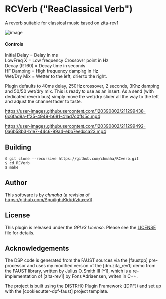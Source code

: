 # RCVerb ("ReaClassical Verb")
A reverb suitable for classical music based on zita-rev1

![image](https://user-images.githubusercontent.com/120390802/211276686-df5f40dc-0b60-4d50-8cc8-b9ae812e2215.png)

#### Controls

Initial Delay = Delay in ms  
LowFreq X = Low frequency Crossover point in Hz  
Decay (RT60) = Decay time in seconds  
HF Damping = High frequency damping in Hz  
Wet/Dry Mix = Wetter to the left, drier to the right.  

Plugin defaults to 40ms delay, 250Hz crossover, 2 seconds, 3Khz damping and 50/50 wet/dry mix. This is ready to use as an insert. As a send (with dedicated reverb bus) simply move the wet/dry slider all the way to the left and adjust the channel fader to taste. 



https://user-images.githubusercontent.com/120390802/211299438-6c6fad9a-ff35-4949-b681-41ad7c0ffd5c.mp4

https://user-images.githubusercontent.com/120390802/211299492-0a6b58b3-b1e7-44c6-99a4-ebb7eedcca23.mp4

## Building

```
$ git clone --recursive https://github.com/chmaha/RCverb.git
$ cd RCVerb
$ make
```
## Author

This software is by *chmaha* (a revision of https://github.com/SpotlightKid/dfzitarev1).


## License

This plugin is released under the *GPLv3 License*. Please see the
[LICENSE](./LICENSE) file for details.


## Acknowledgements

The DSP code is generated from the FAUST sources via the [faustpp]
pre-processor and uses my modified version of the [dm.zita_rev1] demo from the FAUST library, written
by Julius O. Smith III [^1], which is a re-implementation of [zita-rev1] by Fons
Adriaensen, writen in C++.

The project is built using the DISTRHO Plugin Framework ([DPF]) and set up
with the [cookiecutter-dpf-faust] project template.
